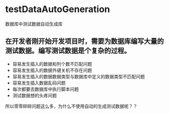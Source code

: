 testDataAutoGeneration
======================


数据库中测试数据自动生成库



在开发者刚开始开发项目时，需要为数据库编写大量的测试数据。编写测试数据是个复杂的过程。
-------------------------------------------------------------------------------------


*    容易发生插入的数据和列个数不匹配问题
*    容易发生插入的数据外键关机不存在问题
*    容易发生插入的数据数据类型与数据库中定义的数据类型不匹配问题
*    容易发生插入数据乱码问题
*    每次都要去数据库中执行脚本问题
*    测试数据想的头疼问题



所以零零碎碎问题这么多，为什么不使用自动的生成测试数据呢？？
